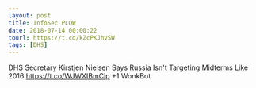 ```yaml
---
layout: post
title: InfoSec PLOW
date: 2018-07-14 00:00:22
tourl: https://t.co/kZcPKJhvSW
tags: [DHS]
---
```

DHS Secretary Kirstjen Nielsen Says Russia Isn't Targeting Midterms Like 2016
https://t.co/WJWXIBmClp
+1 WonkBot
